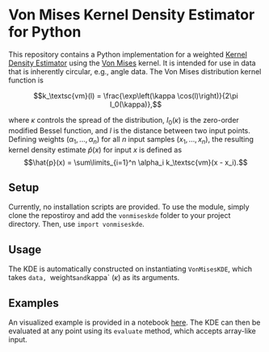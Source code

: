 # Von Mises Kernel Density Estimator for Python
This repository contains a Python implementation for a weighted [Kernel Density Estimator](https://en.wikipedia.org/wiki/Kernel_density_estimation) using the [Von Mises](https://en.wikipedia.org/wiki/Von_Mises_distribution) kernel. It is intended for use in data that is inherently circular, e.g., angle data. The Von Mises distribution kernel function is

$$k_\textsc{vm}(l) = \frac{\exp\left(\kappa \cos(l)\right)}{2\pi I_0(\kappa)},$$

where $\kappa$ controls the spread of the distribution, $I_0(\kappa)$ is the zero-order modified Bessel function, and $l$ is the distance between two input points. Defining weights $(\alpha_1,\dots,\alpha_n)$ for all $n$ input samples $(x_1,\dots,x_n)$, the resulting kernel density estimate $\hat{p}(x)$ for input $x$ is defined as
$$\hat{p}(x) = \sum\limits_{i=1}^n \alpha_i k_\textsc{vm}(x - x_i).$$

## Setup
Currently, no installation scripts are provided. To use the module, simply clone the repostiroy and add the `vonmiseskde` folder to your project directory. Then, use `import vonmiseskde`.

## Usage
The KDE is automatically constructed on instantiating `VonMisesKDE`, which takes `data, `weights` and `kappa` ($\kappa$) as its arguments.

## Examples
An visualized example is provided in a notebook [here](https://github.com/engelen/vonmiseskde/blob/master/examples/basic/Weighted%20Von%20Mises%20KDE.ipynb). The KDE can then be evaluated at any point using its `evaluate` method, which accepts array-like input.